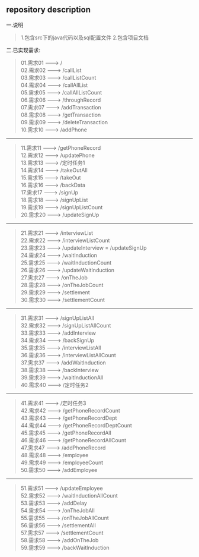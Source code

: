 ## repository description ##  
  
一.说明  
  >1.包含src下的java代码以及sql配置文件
  >2.包含项目文档  
  
二.已实现需求:  
  >01.需求01 ---> /  
  >02.需求02 ---> /callList  
  >03.需求03 ---> /callListCount  
  >04.需求04 ---> /callAllList  
  >05.需求05 ---> /callAllListCount  
  >06.需求06 ---> /throughRecord  
  >07.需求07 ---> /addTransaction  
  >08.需求08 ---> /getTransaction  
  >09.需求09 ---> /deleteTransaction  
  >10.需求10 ---> /addPhone  
  ******************************************   
  >11.需求11 ---> /getPhoneRecord  
  >12.需求12 ---> /updatePhone  
  >13.需求13 ---> /定时任务1  
  >14.需求14 ---> /takeOutAll  
  >15.需求15 ---> /takeOut  
  >16.需求16 ---> /backData  
  >17.需求17 ---> /signUp  
  >18.需求18 ---> /signUpList  
  >19.需求19 ---> /signUpListCount  
  >20.需求20 ---> /updateSignUp  
  ****************************************** 
  >21.需求21 ---> /interviewList  
  >22.需求22 ---> /interviewListCount  
  >23.需求23 ---> /updateInterview = /updateSignUp  
  >24.需求24 ---> /waitInduction  
  >25.需求25 ---> /waitInductionCount  
  >26.需求26 ---> /updateWaitInduction  
  >27.需求27 ---> /onTheJob  
  >28.需求28 ---> /onTheJobCount  
  >29.需求29 ---> /settlement  
  >30.需求30 ---> /settlementCount  
  ******************************************  
  >31.需求31 ---> /signUpListAll  
  >32.需求32 ---> /signUpListAllCount  
  >33.需求33 ---> /addInterview  
  >34.需求34 ---> /backSignUp  
  >35.需求35 ---> /interviewListAll  
  >36.需求36 ---> /interviewListAllCount  
  >37.需求37 ---> /addWaitInduction  
  >38.需求38 ---> /backInterview  
  >39.需求39 ---> /waitInductionAll  
  >40.需求40 ---> /定时任务2  
  ******************************************  
  >41.需求41 ---> /定时任务3  
  >42.需求42 ---> /getPhoneRecordCount  
  >43.需求43 ---> /getPhoneRecordDept  
  >44.需求44 ---> /getPhoneRecordDeptCount  
  >45.需求45 ---> /getPhoneRecordAll  
  >46.需求46 ---> /getPhoneRecordAllCount  
  >47.需求47 ---> /addPhoneRecord  
  >48.需求48 ---> /employee  
  >49.需求49 ---> /employeeCount  
  >50.需求50 ---> /addEmployee  
  ******************************************  
  >51.需求51 ---> /updateEmployee  
  >52.需求52 ---> /waitInductionAllCount  
  >53.需求53 ---> /addDelay  
  >54.需求54 ---> /onTheJobAll  
  >55.需求55 ---> /onTheJobAllCount  
  >56.需求56 ---> /settlementAll  
  >57.需求57 ---> /settlementCount  
  >58.需求58 ---> /addOnTheJob  
  >59.需求59 ---> /backWaitInduction  
